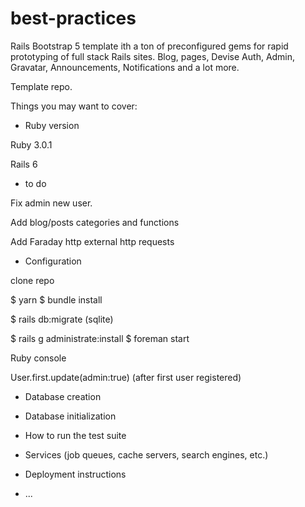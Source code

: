 # best-practices

Rails Bootstrap 5 template ith a ton of preconfigured gems for rapid prototyping of full stack Rails sites. Blog, pages, Devise Auth, Admin, Gravatar, Announcements, Notifications and a lot more.

Template repo.

Things you may want to cover:

* Ruby version

Ruby 3.0.1

Rails 6

* to do

Fix admin new user.

Add blog/posts categories and functions

Add Faraday http external http requests

* Configuration

clone repo

$ yarn
$ bundle install

$ rails db:migrate (sqlite)

$ rails g administrate:install
$ foreman start

Ruby console

User.first.update(admin:true)   (after first user registered)

* Database creation

* Database initialization

* How to run the test suite

* Services (job queues, cache servers, search engines, etc.)

* Deployment instructions

* ...
